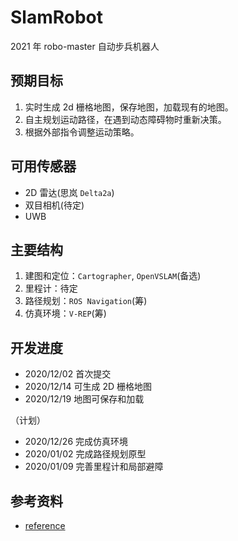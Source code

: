 # SlamRobot
2021 年 robo-master 自动步兵机器人

## 预期目标
1. 实时生成 2d 栅格地图，保存地图，加载现有的地图。
2. 自主规划运动路径，在遇到动态障碍物时重新决策。
3. 根据外部指令调整运动策略。

## 可用传感器
- 2D 雷达(思岚 `Delta2a`)
- 双目相机(待定)
- UWB

## 主要结构
1. 建图和定位：`Cartographer`, `OpenVSLAM`(备选)
2. 里程计：待定
3. 路径规划：`ROS Navigation`(筹)
4. 仿真环境：`V-REP`(筹)

## 开发进度
- 2020/12/02 首次提交
- 2020/12/14 可生成 2D 栅格地图
- 2020/12/19 地图可保存和加载

（计划）

- 2020/12/26 完成仿真环境
- 2020/01/02 完成路径规划原型
- 2020/01/09 完善里程计和局部避障

## 参考资料
- [reference](./docs/reference.md)

